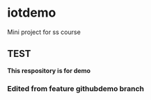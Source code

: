 # iotdemo
Mini project for ss course

## TEST

<b>This respository is for demo</b>

### Edited from feature githubdemo branch
